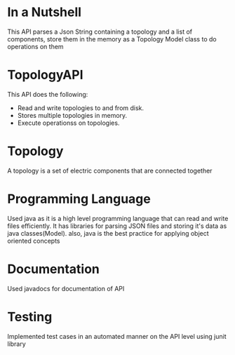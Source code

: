 # In a Nutshell
  This API parses a Json String containing a topology and a list of components, store them in the memory as a Topology Model class to do operations on them
  
# TopologyAPI
This API does the following:
  - Read and write topologies to and from disk.
  - Stores multiple topologies in memory.
  - Execute operationss on topologies.

# Topology
  A topology is a set of electric components that are connected together

# Programming Language
  Used java as it is a high level programming language that can read and write files efficiently. It has libraries for parsing JSON files and storing it's data as java classes(Model).
  also, java is the best practice for applying object oriented concepts

# Documentation
  Used javadocs for documentation of API
  
 # Testing
  Implemented test cases in an automated manner on the API level using junit library
  
